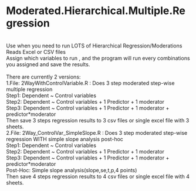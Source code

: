 # Moderated.Hierarchical.Multiple.Regression
 <br />
Use when you need to run LOTS of Hierarchical Regression/Moderations <br />
Reads Excel or CSV files <br />
Assign which variables to run , and the program will run every combinations you assigned and save the results. <br />
 <br />
There are currently 2 versions: <br />
1.File: 2WayWithControlVariable.R : Does 3 step moderated step-wise multiple regression <br />
    Step1: Dependent ~ Control variables  <br />
    Step2: Dependent ~ Control variables + 1 Predictor + 1 moderator <br />
    Step3: Dependent ~ Control variables + 1 Predictor + 1 moderator + predictor*moderator <br />
  Then save 3 steps regression results to 3 csv files or single excel file with 3 sheets. <br />
2.File: 2Way_ControlVar_SimpleSlope.R  : Does 3 step moderated step-wise regression WITH simple slope analysis post-hoc <br />
    Step1: Dependent ~ Control variables  <br />
    Step2: Dependent ~ Control variables + 1 Predictor + 1 moderator <br />
    Step3: Dependent ~ Control variables + 1 Predictor + 1 moderator + predictor*moderator <br />
    Post-Hoc: Simple slope analysis(slope,se,t,p,4 points) <br />
  Then save 4 steps regression results to 4 csv files or single excel file with 4 sheets. <br />
